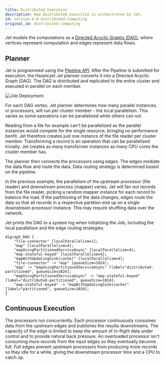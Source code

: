```yaml
---
title: Distributed Execution
description: How distributed execution is orchestrated by Jet.
id: version-4.0-distributed-computing
original_id: distributed-computing
---
```


Jet models the computations as a [Directed Acyclic Graphs
(DAG)](concepts/dag.md), where vertices represent computation and edges
represent data flows.

## Planner

Jet is programmed using the [Pipeline API](api/pipeline.md). After the
Pipeline is submitted for execution, the Hazelcast Jet planner converts
it into a Directed Acyclic Graph (DAG). The DAG is distributed and
replicated to the entire cluster and executed in parallel on each
member.

![Job Deployment](assets/dag-distribution.png)

For each DAG vertex, Jet planner determines how many parallel instances,
or processors, will run per cluster member - the local parallelism. This
varies as some operations can be parallelized while others can not.

Reading from a file for example can't be parallelized as the parallel
instances would compete for the single resource, bringing no performance
benfit. Jet therefore creates just one instance of the file reader per
cluster member. Transforming a record is an operation that can be
parallelized trivially. Jet creates as many transformer instances as
many CPU cores the cluster member has.

The planner then connects the processors using edges. The edges mediate
the data flow and route the data. Data routing strategy is determined
based on the pipeline.

In the previous example, the parallelism of the upstream processor (file
reader) and downstream process (mapper) varies. Jet will fan out records
from the file reader, picking a random mapper instance for each record
to balance the load. If the partitioning of the data changes, edges
route the data so that all records in a respective partition end up on a
single downstream processor instance. This may require shuffling data
over the network.

Jet prints the DAG to a system log when initializing the Job, including
the local parallelism and the edge routing strategies.

```digraph
digraph DAG {
    "file-connector" [localParallelism=1];
    "map" [localParallelism=4];
    "mapUsingPartitionedServiceAsync" [localParallelism=4];
    "map-stateful-keyed" [localParallelism=4];
    "mapWithUpdatingSink(cache)" [localParallelism=4];
    "file-connector" -> "map" [queueSize=1024];
    "map" -> "mapUsingPartitionedServiceAsync" [label="distributed-partitioned", queueSize=1024];
    "mapUsingPartitionedServiceAsync" -> "map-stateful-keyed" [label="distributed-partitioned", queueSize=1024];
    "map-stateful-keyed" -> "mapWithUpdatingSink(cache)" [label="partitioned", queueSize=1024];
}
```

## Continuous Execution

The processors run concurrently. Each processor continuously consumes
data from the upstream edges and publishes the results downstreams. The
capacity of the edge is limited to keep the amount of in-flight data
under control and to provide natural back pressure. An overloaded
processor isn't consuming more records from the input edges so they
eventually become full. Full edges prevent upstream processors from
producing more records so they idle for a while, giving the downstream
processor time and a CPU to catch up.
